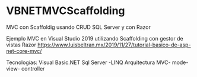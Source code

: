 # VBNETMVCScaffolding
MVC con Scaffoldig usando CRUD SQL Server y con Razor

Ejemplo MVC en Visual Studio 2019 utilizando Scaffolding con gestor de vistas Razor
https://www.luisbeltran.mx/2019/11/27/tutorial-basico-de-asp-net-core-mvc/

Tecnologías:
Visual Basic.NET
Sql Server -LINQ
Arquitectura MVC- mode- view- controller
